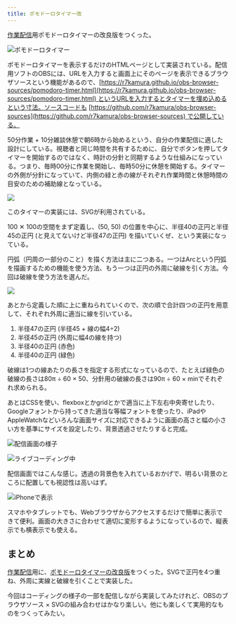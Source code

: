 ```yaml
---
title: ポモドーロタイマー改
---
```

[作業配信](https://www.youtube.com/c/r7kamura)用ポモドーロタイマーの改良版をつくった。

![](https://lh5.googleusercontent.com/KKzU9zxcr-qYGJZUwyues5QbQPp8mzw9Fq-lHDjd1x1zQjWP3EchfztQ8yHCRIB_cvYV_tMSUVxAeMzKaHfSfkVGWR-o6lD6DHftTUNR-G2z6ofkTw9Se1XqE2XXim3rkEyv_qTOc67m6KOjPBjS2aIyARO_EBV7NoBrkmwkegNJyczBhae-U5dfw2FM2Q "ポモドーロタイマー")

ポモドーロタイマーを表示するだけのHTMLページとして実装されている。配信用ソフトのOBSには、URLを入力すると画面上にそのページを表示できるブラウザソースという機能があるので、[https://r7kamura.github.io/obs-browser-sources/pomodoro-timer.html](https://r7kamura.github.io/obs-browser-sources/pomodoro-timer.html) というURLを入力するとタイマーを埋め込めるという寸法。ソースコードも [https://github.com/r7kamura/obs-browser-sources](https://github.com/r7kamura/obs-browser-sources) で公開している。

50分作業 + 10分雑談休憩で朝6時から始めるという、自分の作業配信に適した設計にしている。視聴者と同じ時間を共有するために、自分でボタンを押してタイマーを開始するのではなく、時計の分針と同期するような仕組みになっている。つまり、毎時00分に作業を開始し、毎時50分に休憩を開始する。タイマーの外側が分針になっていて、内側の緑と赤の線がそれぞれ作業時間と休憩時間の目安のための補助線となっている。

![](https://lh6.googleusercontent.com/cHM13QU4VPB8g20596UUi-HdOuKeJWEzlYYf-EmgLg3WhVhHtJh8pY_Nl0wsHVndugwifsl81MJuNNTmZizuKn28O8_sqqyEIkHRvgJpG-6cAA7UIyMIFHmQ8RgE3e2yXEM6wqA8zBiqpBHrgY0Nz3e7b7BvVHTq_-tjaOIMkIWMKIpEUWuUAxUbl-0eNA)

このタイマーの実装には、SVGが利用されている。

100 ✕ 100の空間をまず定義し、(50, 50) の位置を中心に、半径40の正円と半径45の正円 (と見えてないけど半径47の正円) を描いていくぜ、という実装になっている。

円弧（円周の一部分のこと）を描く方法は主に二つある。一つはArcという円弧を描画するための機能を使う方法、もう一つは正円の外周に破線を引く方法。今回は破線を使う方法を選んだ。

![](https://lh5.googleusercontent.com/l578dKrPepnwqWqhSvy3iEpTnYei5NYu8YeLGyUTOxcG4KWiUophKIm-jFHdDE9frA3iXAaYVpyLI1ThqGCxy8KC4KHdYr5_HlFsnJNagov5_KDYzGAphXcWurYcj8fduNIf63gkak2WyrDL-m4pb0YEeI8afnFCx6ywfJyCXxr2K1yFG-M1oaimoUAmBw)

あとから定義した順に上に重ねられていくので、次の順で合計四つの正円を用意して、それぞれ外周に適当に線を引いている。

1.  半径47の正円 (半径45 + 線の幅4÷2)
2.  半径45の正円 (外周に幅4の線を持つ)
3.  半径40の正円 (赤色)
4.  半径40の正円 (緑色)

破線は1つの線あたりの長さを指定する形式になっているので、たとえば緑色の破線の長さは80π ÷ 60 × 50、分針用の破線の長さは90π ÷ 60 × minでそれぞれ求められる。

あとはCSSを使い、flexboxとかgridとかで適当に上下左右中央寄せしたり、Googleフォントから持ってきた適当な等幅フォントを使ったり、iPadやAppleWatchなどいろんな画面サイズに対応できるように画面の高さと幅の小さい方を基準にサイズを設定したり、背景透過させたりすると完成。

![](https://lh5.googleusercontent.com/chm7utXsazXrP8VAb-wKEx9pvZ42kYpQ_rMByzM238gIWxJ4rwWaHjO4-_YUuVnt-czcFdrsPaUxb0KmiCc4k2_Tg6eCIBJ0lk2bGkuDrigXcu4vr4tYvn5EmNQQNdNK4KiCPccydNl5yuS2NuB_gSeA00GeELLW11pMOX5iEUpEjFZjYCb0vXJVhNTrWg "配信画面の様子")

![](https://lh4.googleusercontent.com/BVO1YnfamNWIF6a3MXav8EVaxJaWIN5EzKzHT7n9ePn73gh_yOupmhU0rUueLuKeMozRS0wOeRqZOq6R6e_oBE92v6eDtoAsy8uUPHD1cYwe6a54F3V2l3WKec2fYVhecitIiHPdw7puRW-CMkl-VIbFYDOBsiHepY_juMSknnpEgK5UTXUWhT_rM2ZivA "ライブコーディング中")

配信画面ではこんな感じ。透過の背景色を入れているおかげで、明るい背景のところに配置しても視認性は高いはず。

![](https://lh5.googleusercontent.com/VRbZRs0NFgrws6r-2awp2IADYkswrwWztBoU9mSlGk3_yAddnAqTN945ecb5Fh9B9etj88FenhMzGMlmbh8pY6DINiQc8oK1Jd9lN90hGd4PFFbjCau0-XgAQ1W7QgboR1Pm_dLxWu1agAY5koQts-e_5sHiDr5n1-ofVP2oh7dABe_IgWZChUpFzjBadg "iPhoneで表示")

スマホやタブレットでも、Webブラウザからアクセスするだけで簡単に表示できて便利。画面の大きさに合わせて適切に変形するようになっているので、縦表示でも横表示でも使える。

まとめ
---

[作業配信](https://www.youtube.com/c/r7kamura)用に、[ポモドーロタイマーの改良版](https://github.com/r7kamura/obs-browser-sources)をつくった。SVGで正円を4つ重ね、外周に実線と破線を引くことで実装した。

今回はコーディングの様子の一部を配信しながら実装してみたけれど、OBSのブラウザソース × SVGの組み合わせはかなり楽しい。他にも楽しくて実用的なものをつくってみたい。
